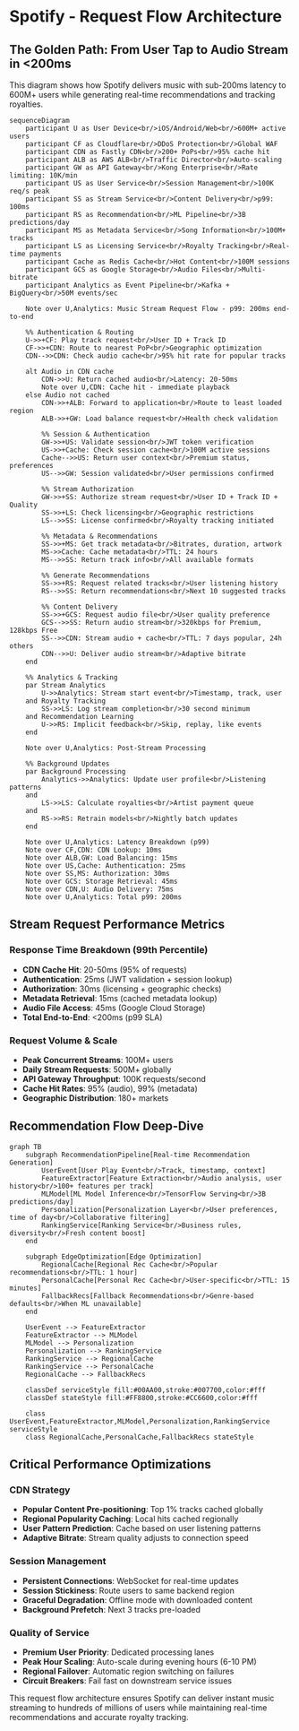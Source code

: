 # Spotify - Request Flow Architecture

## The Golden Path: From User Tap to Audio Stream in <200ms

This diagram shows how Spotify delivers music with sub-200ms latency to 600M+ users while generating real-time recommendations and tracking royalties.

```mermaid
sequenceDiagram
    participant U as User Device<br/>iOS/Android/Web<br/>600M+ active users
    participant CF as Cloudflare<br/>DDoS Protection<br/>Global WAF
    participant CDN as Fastly CDN<br/>200+ PoPs<br/>95% cache hit
    participant ALB as AWS ALB<br/>Traffic Director<br/>Auto-scaling
    participant GW as API Gateway<br/>Kong Enterprise<br/>Rate limiting: 10K/min
    participant US as User Service<br/>Session Management<br/>100K req/s peak
    participant SS as Stream Service<br/>Content Delivery<br/>p99: 100ms
    participant RS as Recommendation<br/>ML Pipeline<br/>3B predictions/day
    participant MS as Metadata Service<br/>Song Information<br/>100M+ tracks
    participant LS as Licensing Service<br/>Royalty Tracking<br/>Real-time payments
    participant Cache as Redis Cache<br/>Hot Content<br/>100M sessions
    participant GCS as Google Storage<br/>Audio Files<br/>Multi-bitrate
    participant Analytics as Event Pipeline<br/>Kafka + BigQuery<br/>50M events/sec

    Note over U,Analytics: Music Stream Request Flow - p99: 200ms end-to-end

    %% Authentication & Routing
    U->>+CF: Play track request<br/>User ID + Track ID
    CF->>+CDN: Route to nearest PoP<br/>Geographic optimization
    CDN-->>CDN: Check audio cache<br/>95% hit rate for popular tracks

    alt Audio in CDN cache
        CDN->>U: Return cached audio<br/>Latency: 20-50ms
        Note over U,CDN: Cache hit - immediate playback
    else Audio not cached
        CDN->>+ALB: Forward to application<br/>Route to least loaded region
        ALB->>+GW: Load balance request<br/>Health check validation

        %% Session & Authentication
        GW->>+US: Validate session<br/>JWT token verification
        US->>+Cache: Check session cache<br/>100M active sessions
        Cache-->>US: Return user context<br/>Premium status, preferences
        US-->>GW: Session validated<br/>User permissions confirmed

        %% Stream Authorization
        GW->>+SS: Authorize stream request<br/>User ID + Track ID + Quality
        SS->>+LS: Check licensing<br/>Geographic restrictions
        LS-->>SS: License confirmed<br/>Royalty tracking initiated

        %% Metadata & Recommendations
        SS->>+MS: Get track metadata<br/>Bitrates, duration, artwork
        MS->>Cache: Cache metadata<br/>TTL: 24 hours
        MS-->>SS: Return track info<br/>All available formats

        %% Generate Recommendations
        SS->>+RS: Request related tracks<br/>User listening history
        RS-->>SS: Return recommendations<br/>Next 10 suggested tracks

        %% Content Delivery
        SS->>+GCS: Request audio file<br/>User quality preference
        GCS-->>SS: Return audio stream<br/>320kbps for Premium, 128kbps Free
        SS-->>CDN: Stream audio + cache<br/>TTL: 7 days popular, 24h others
        CDN-->>U: Deliver audio stream<br/>Adaptive bitrate
    end

    %% Analytics & Tracking
    par Stream Analytics
        U->>Analytics: Stream start event<br/>Timestamp, track, user
    and Royalty Tracking
        SS->>LS: Log stream completion<br/>30 second minimum
    and Recommendation Learning
        U->>RS: Implicit feedback<br/>Skip, replay, like events
    end

    Note over U,Analytics: Post-Stream Processing

    %% Background Updates
    par Background Processing
        Analytics->>Analytics: Update user profile<br/>Listening patterns
    and
        LS->>LS: Calculate royalties<br/>Artist payment queue
    and
        RS->>RS: Retrain models<br/>Nightly batch updates
    end

    Note over U,Analytics: Latency Breakdown (p99)
    Note over CF,CDN: CDN Lookup: 10ms
    Note over ALB,GW: Load Balancing: 15ms
    Note over US,Cache: Authentication: 25ms
    Note over SS,MS: Authorization: 30ms
    Note over GCS: Storage Retrieval: 45ms
    Note over CDN,U: Audio Delivery: 75ms
    Note over U,Analytics: Total p99: 200ms
```

## Stream Request Performance Metrics

### Response Time Breakdown (99th Percentile)
- **CDN Cache Hit**: 20-50ms (95% of requests)
- **Authentication**: 25ms (JWT validation + session lookup)
- **Authorization**: 30ms (licensing + geographic checks)
- **Metadata Retrieval**: 15ms (cached metadata lookup)
- **Audio File Access**: 45ms (Google Cloud Storage)
- **Total End-to-End**: <200ms (p99 SLA)

### Request Volume & Scale
- **Peak Concurrent Streams**: 100M+ users
- **Daily Stream Requests**: 500M+ globally
- **API Gateway Throughput**: 100K requests/second
- **Cache Hit Rates**: 95% (audio), 99% (metadata)
- **Geographic Distribution**: 180+ markets

## Recommendation Flow Deep-Dive

```mermaid
graph TB
    subgraph RecommendationPipeline[Real-time Recommendation Generation]
        UserEvent[User Play Event<br/>Track, timestamp, context]
        FeatureExtractor[Feature Extraction<br/>Audio analysis, user history<br/>100+ features per track]
        MLModel[ML Model Inference<br/>TensorFlow Serving<br/>3B predictions/day]
        Personalization[Personalization Layer<br/>User preferences, time of day<br/>Collaborative filtering]
        RankingService[Ranking Service<br/>Business rules, diversity<br/>Fresh content boost]
    end

    subgraph EdgeOptimization[Edge Optimization]
        RegionalCache[Regional Rec Cache<br/>Popular recommendations<br/>TTL: 1 hour]
        PersonalCache[Personal Rec Cache<br/>User-specific<br/>TTL: 15 minutes]
        FallbackRecs[Fallback Recommendations<br/>Genre-based defaults<br/>When ML unavailable]
    end

    UserEvent --> FeatureExtractor
    FeatureExtractor --> MLModel
    MLModel --> Personalization
    Personalization --> RankingService
    RankingService --> RegionalCache
    RankingService --> PersonalCache
    RegionalCache --> FallbackRecs

    classDef serviceStyle fill:#00AA00,stroke:#007700,color:#fff
    classDef stateStyle fill:#FF8800,stroke:#CC6600,color:#fff

    class UserEvent,FeatureExtractor,MLModel,Personalization,RankingService serviceStyle
    class RegionalCache,PersonalCache,FallbackRecs stateStyle
```

## Critical Performance Optimizations

### CDN Strategy
- **Popular Content Pre-positioning**: Top 1% tracks cached globally
- **Regional Popularity Caching**: Local hits cached regionally
- **User Pattern Prediction**: Cache based on user listening patterns
- **Adaptive Bitrate**: Stream quality adjusts to connection speed

### Session Management
- **Persistent Connections**: WebSocket for real-time updates
- **Session Stickiness**: Route users to same backend region
- **Graceful Degradation**: Offline mode with downloaded content
- **Background Prefetch**: Next 3 tracks pre-loaded

### Quality of Service
- **Premium User Priority**: Dedicated processing lanes
- **Peak Hour Scaling**: Auto-scale during evening hours (6-10 PM)
- **Regional Failover**: Automatic region switching on failures
- **Circuit Breakers**: Fail fast on downstream service issues

This request flow architecture ensures Spotify can deliver instant music streaming to hundreds of millions of users while maintaining real-time recommendations and accurate royalty tracking.